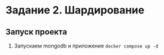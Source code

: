 # Задание 2. Шардирование

## Запуск проекта

1. Запускаем mongodb и приложение
`docker compose up -d`

